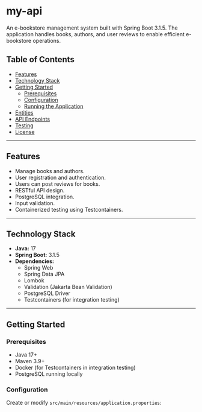 # my-api

An e-bookstore management system built with Spring Boot 3.1.5. The application handles books, authors, and user reviews to enable efficient e-bookstore operations.

## Table of Contents

- [Features](#features)
- [Technology Stack](#technology-stack)
- [Getting Started](#getting-started)
  - [Prerequisites](#prerequisites)
  - [Configuration](#configuration)
  - [Running the Application](#running-the-application)
- [Entities](#entities)
- [API Endpoints](#api-endpoints)
- [Testing](#testing)
- [License](#license)

---

## Features

- Manage books and authors.
- User registration and authentication.
- Users can post reviews for books.
- RESTful API design.
- PostgreSQL integration.
- Input validation.
- Containerized testing using Testcontainers.

---

## Technology Stack

- **Java:** 17
- **Spring Boot:** 3.1.5
- **Dependencies:**
  - Spring Web
  - Spring Data JPA
  - Lombok
  - Validation (Jakarta Bean Validation)
  - PostgreSQL Driver
  - Testcontainers (for integration testing)

---

## Getting Started

### Prerequisites

- Java 17+
- Maven 3.9+
- Docker (for Testcontainers in integration testing)
- PostgreSQL running locally

### Configuration

Create or modify `src/main/resources/application.properties`: